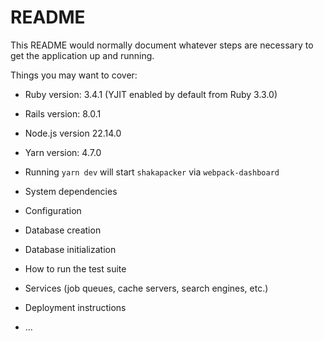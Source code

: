 # README

This README would normally document whatever steps are necessary to get the
application up and running.

Things you may want to cover:

* Ruby version: 3.4.1 (YJIT enabled by default from Ruby 3.3.0)

* Rails version: 8.0.1

* Node.js version 22.14.0

* Yarn version: 4.7.0

* Running `yarn dev` will start `shakapacker` via `webpack-dashboard`

* System dependencies

* Configuration

* Database creation

* Database initialization

* How to run the test suite

* Services (job queues, cache servers, search engines, etc.)

* Deployment instructions

* ...

